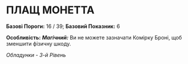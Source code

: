 ﻿# ПЛАЩ МОНЕТТА

**Базові Пороги:** 16 / 39; **Базовий Показник:** 6

**Особливість:** ***Магічний:*** Ви не можете зазначати Комірку Броні, щоб зменшити фізичну шкоду.

*Обладунки - 3-й Рівень*